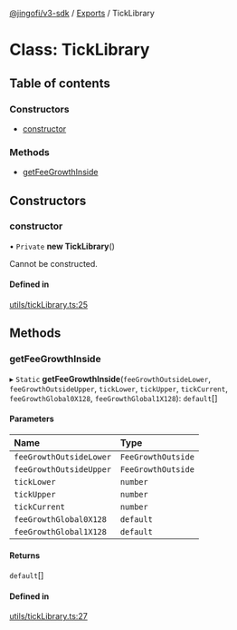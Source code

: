 [@jingofi/v3-sdk](../README.md) / [Exports](../modules.md) / TickLibrary

# Class: TickLibrary

## Table of contents

### Constructors

- [constructor](TickLibrary.md#constructor)

### Methods

- [getFeeGrowthInside](TickLibrary.md#getfeegrowthinside)

## Constructors

### constructor

• `Private` **new TickLibrary**()

Cannot be constructed.

#### Defined in

[utils/tickLibrary.ts:25](https://github.com/Jingo-Finance/v3-sdk/blob/08a7c05/src/utils/tickLibrary.ts#L25)

## Methods

### getFeeGrowthInside

▸ `Static` **getFeeGrowthInside**(`feeGrowthOutsideLower`, `feeGrowthOutsideUpper`, `tickLower`, `tickUpper`, `tickCurrent`, `feeGrowthGlobal0X128`, `feeGrowthGlobal1X128`): `default`[]

#### Parameters

| Name | Type |
| :------ | :------ |
| `feeGrowthOutsideLower` | `FeeGrowthOutside` |
| `feeGrowthOutsideUpper` | `FeeGrowthOutside` |
| `tickLower` | `number` |
| `tickUpper` | `number` |
| `tickCurrent` | `number` |
| `feeGrowthGlobal0X128` | `default` |
| `feeGrowthGlobal1X128` | `default` |

#### Returns

`default`[]

#### Defined in

[utils/tickLibrary.ts:27](https://github.com/Jingo-Finance/v3-sdk/blob/08a7c05/src/utils/tickLibrary.ts#L27)
